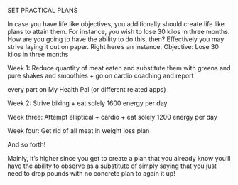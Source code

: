 
SET PRACTICAL PLANS

In case you have life like objectives, you additionally should create life like plans to attain them. For instance, you wish to lose 30 kilos in three months. How are you going to have the ability to do this, then? Effectively you may strive laying it out on paper. Right here’s an instance. Objective: Lose 30 kilos in three months

Week 1: Reduce quantity of meat eaten and substitute them with greens and pure shakes and smoothies + go on cardio coaching and report

every part on My Health Pal (or different related apps) 

Week 2: Strive biking + eat solely 1600 energy per day 

Week three: Attempt elliptical + cardio + eat solely 1200 energy per day 

Week four: Get rid of all meat in weight loss plan 

And so forth!

Mainly, it’s higher since you get to create a plan that you already know you’ll have the ability to observe as a substitute of simply saying that you just need to drop pounds with no concrete plan to again it up!
